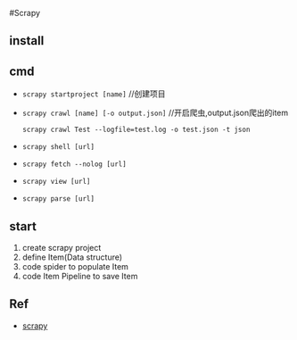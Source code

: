 #Scrapy

## install

## cmd

+ `scrapy startproject [name]` //创建项目

+ `scrapy crawl [name] [-o output.json]` //开启爬虫,output.json爬出的item

    `scrapy crawl Test --logfile=test.log -o test.json -t json`

+ `scrapy shell [url]`
+ `scrapy fetch --nolog [url]`
+ `scrapy view [url]`
+ `scrapy parse [url]`

## start
1. create scrapy project
2. define Item(Data structure)
3. code spider to populate Item
4. code Item Pipeline to save Item


## Ref

+ [scrapy](http://scrapy-chs.readthedocs.io/zh_CN/latest/topics/shell.html)